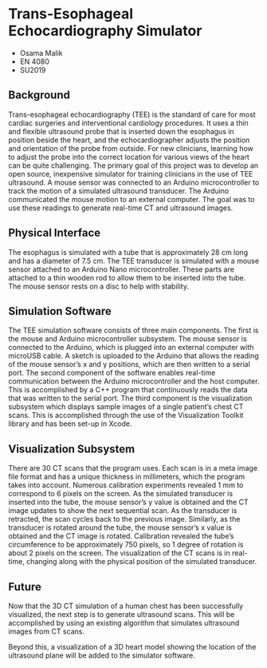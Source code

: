 # Trans-Esophageal Echocardiography Simulator

* Osama Malik
* EN 4080
* SU2019

## Background

Trans-esophageal echocardiography (TEE) is the standard of care for most cardiac surgeries and interventional cardiology procedures. It uses a thin and flexible ultrasound probe that is inserted down the esophagus in position beside the heart, and the echocardiographer adjusts the position and orientation of the probe from outside. For new clinicians, learning how to adjust the probe into the correct location for various views of the heart can be quite challenging. The primary goal of this project was to develop an open source, inexpensive simulator for training clinicians in the use of TEE ultrasound. A mouse sensor was connected to an Arduino microcontroller to track the motion of a simulated ultrasound transducer. The Arduino communicated the mouse motion to an external computer. The goal was to use these readings to generate real-time CT and ultrasound images.


## Physical Interface

The esophagus is simulated with a tube that is approximately 28 cm long and has a diameter of 7.5 cm. The TEE transducer is simulated with a mouse sensor attached to an Arduino Nano microcontroller. These parts are attached to a thin wooden rod to allow them to be inserted into the tube. The mouse sensor rests on a disc to help with stability.


## Simulation Software

The TEE simulation software consists of three main components. The first is the mouse and Arduino microcontroller subsystem. The mouse sensor is connected to the Arduino, which is plugged into an external computer with microUSB cable. A sketch is uploaded to the Arduino that allows the reading of the mouse sensor’s x and y positions, which are then written to a serial port. The second component of the software enables real-time communication between the Arduino microcontroller and the host computer. This is accomplished by a C++ program that continuously reads the data that was written to the serial port. The third component is the visualization subsystem which displays sample images of a single patient’s chest CT scans. This is accomplished through the use of the Visualization Toolkit library and has been set-up in Xcode.


## Visualization Subsystem

There are 30 CT scans that the program uses. Each scan is in a meta image file format and has a unique thickness in millimeters, which the program takes into account. Numerous calibration experiments revealed 1 mm to correspond to 6 pixels on the screen. As the simulated transducer is inserted into the tube, the mouse sensor’s y value is obtained and the CT image updates to show the next sequential scan. As the transducer is retracted, the scan cycles back to the previous image. Similarly, as the transducer is rotated around the tube, the mouse sensor’s x value is obtained and the CT image is rotated. Calibration revealed the tube’s circumference to be approximately 750 pixels, so 1 degree of rotation is about 2 pixels on the screen. The visualization of the CT scans is in real-time, changing along with the physical position of the simulated transducer.

## Future

Now that the 3D CT simulation of a human chest has been successfully visualized, the next step is to generate ultrasound scans. This will be accomplished by using an existing algorithm that simulates ultrasound images from CT scans.

Beyond this, a visualization of a 3D heart model showing the location of the ultrasound plane will be added to the simulator software.
